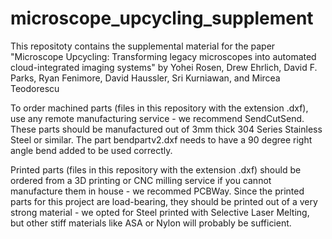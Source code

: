# microscope_upcycling_supplement

This repositoty contains the supplemental material for the paper "Microscope Upcycling: Transforming legacy microscopes into automated cloud-integrated imaging systems" by Yohei Rosen, Drew Ehrlich, David F. Parks, Ryan Fenimore, David Haussler, Sri Kurniawan, and Mircea Teodorescu

To order machined parts (files in this repository with the extension .dxf), use any remote manufacturing service - we recommend SendCutSend. These parts should be manufactured out of 3mm thick 304 Series Stainless Steel or similar. The part bendpartv2.dxf needs to have a 90 degree right angle bend added to be used correctly.

Printed parts (files in this repository with the extension .dxf) should be ordered from a 3D printing or CNC milling service if you cannot manufacture them in house - we recommed PCBWay. Since the printed parts for this project are load-bearing, they should be printed out of a very strong material - we opted for Steel printed with Selective Laser Melting, but other stiff materials like ASA or Nylon will probably be sufficient.
